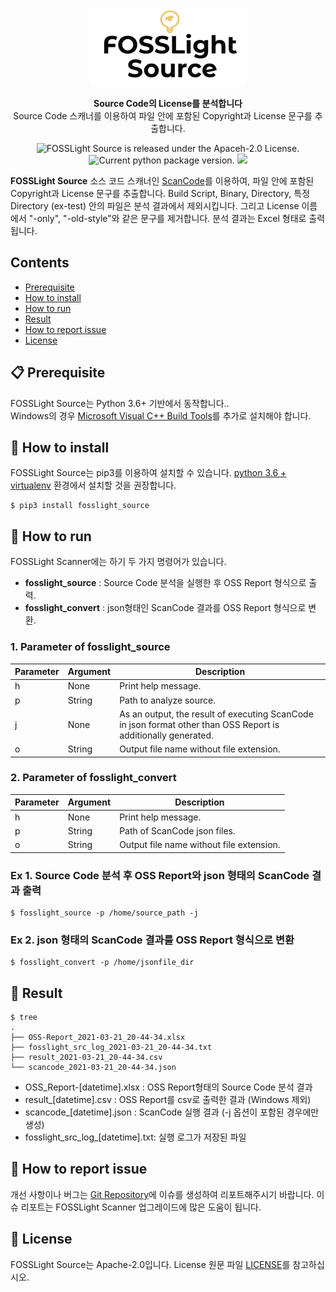 <p align="center">
  <a href="https://github.com/LGE-OSS/fosslight_source">
    <img alt="fosslight" src="img/fosslight_source.png">
  </a>
</p>
<p align="center">
  <strong>Source Code의 License를 분석합니다</strong><br>
  Source Code 스캐너를 이용하여 파일 안에 포함된 Copyright과 License 문구를 추출합니다.
</p>

<p align="center">
    <img src="https://img.shields.io/badge/license-Apache--2.0-orange.svg" alt="FOSSLight Source is released under the Apaceh-2.0 License." />
    <img src="https://img.shields.io/badge/pypi-1.4.0-brightgreen.svg" alt="Current python package version." />
    <img src="https://img.shields.io/badge/python-3.6+-blue.svg" />
</p>

**FOSSLight Source** 소스 코드 스캐너인 [ScanCode][sc]를 이용하여, 파일 안에 포함된 Copyright과 License 문구를 추출합니다. Build Script, Binary, Directory, 특정 Directory (ex-test) 안의 파일은 분석 결과에서 제외시킵니다. 그리고 License 이름에서 "-only", "-old-style"와 같은 문구를 제거합니다. 분석 결과는 Excel 형태로 출력됩니다.

[sc]: https://github.com/nexB/scancode-toolkit

## Contents

- [Prerequisite](#-prerequisite)
- [How to install](#-how-to-install)
- [How to run](#-how-to-run)
- [Result](#-result)
- [How to report issue](#-how-to-report-issue)
- [License](#-license)


## 📋 Prerequisite

FOSSLight Source는 Python 3.6+ 기반에서 동작합니다..    
Windows의 경우 [Microsoft Visual C++ Build Tools][ms_build]를 추가로 설치해야 합니다.

[ms_build]: https://visualstudio.microsoft.com/vs/older-downloads/

## 🎉 How to install

FOSSLight Source는 pip3를 이용하여 설치할 수 있습니다. [python 3.6 + virtualenv](Guide_virtualenv_Kor.md) 환경에서 설치할 것을 권장합니다.

```
$ pip3 install fosslight_source
```

## 🚀 How to run

FOSSLight Scanner에는 하기 두 가지 명령어가 있습니다. 
- **fosslight_source** : Source Code 분석을 실행한 후 OSS Report 형식으로 출력.
- **fosslight_convert** : json형태인 ScanCode 결과를 OSS Report 형식으로 변환.

### 1. Parameter of fosslight_source      
| Parameter  | Argument | Description |
| ------------- | ------------- | ------------- |
| h | None | Print help message. | 
| p | String | Path to analyze source. | 
| j | None | As an output, the result of executing ScanCode in json format other than OSS Report is additionally generated. | 
| o | String | Output file name without file extension. | 

### 2. Parameter of fosslight_convert      
| Parameter  | Argument | Description |
| ------------- | ------------- | ------------- |
| h | None | Print help message. | 
| p | String | Path of ScanCode json files. | 
| o | String | Output file name without file extension. | 
   

### Ex 1. Source Code 분석 후 OSS Report와 json 형태의 ScanCode 결과 출력
```
$ fosslight_source -p /home/source_path -j
```

### Ex 2. json 형태의 ScanCode 결과를 OSS Report 형식으로 변환
```
$ fosslight_convert -p /home/jsonfile_dir
```

## 📁 Result

```
$ tree
.
├── OSS-Report_2021-03-21_20-44-34.xlsx
├── fosslight_src_log_2021-03-21_20-44-34.txt
├── result_2021-03-21_20-44-34.csv
└── scancode_2021-03-21_20-44-34.json

```
- OSS_Report-[datetime].xlsx : OSS Report형태의 Source Code 분석 결과
- result_[datetime].csv : OSS Report를 csv로 출력한 결과 (Windows 제외)
- scancode_[datetime].json : ScanCode 실행 결과 (-j 옵션이 포함된 경우에만 생성)
- fosslight_src_log_[datetime].txt: 실행 로그가 저장된 파일


## 👏 How to report issue

개선 사항이나 버그는 [Git Repository][repo]에 이슈를 생성하여 리포트해주시기 바랍니다. 이슈 리포트는 FOSSLight Scanner 업그레이드에 많은 도움이 됩니다.

[repo]: https://github.com/LGE-OSS/fosslight_source/issues

## 📄 License

FOSSLight Source는 Apache-2.0입니다. License 원문 파일 [LICENSE][l]를 참고하십시오.

[l]: https://github.com/LGE-OSS/fosslight_source/blob/main/LICENSE
